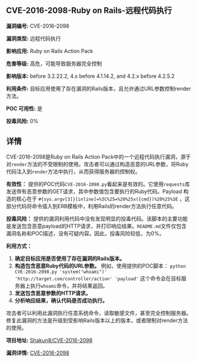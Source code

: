 ## CVE-2016-2098-Ruby on Rails-远程代码执行

**漏洞编号:** CVE-2016-2098

**漏洞类型:** 远程代码执行

**影响应用:** Ruby on Rails Action Pack

**危害等级:** 高危，可能导致服务器完全控制

**影响版本:** before 3.2.22.2, 4.x before 4.1.14.2, and 4.2.x before 4.2.5.2

**利用条件:** 目标应用使用了存在漏洞的Rails版本，且允许通过URL参数控制render方法。

**POC 可用性:** 是

**投毒风险:** 0%

## 详情

CVE-2016-2098是Ruby on Rails Action Pack中的一个远程代码执行漏洞，源于对`render`方法的不受限制的使用。攻击者可以通过构造恶意的URL参数，将Ruby代码注入到`render`方法中执行，从而获得服务器的控制权。

**有效性：**
提供的POC代码`CVE-2016-2098.py`看起来是有效的。它使用`requests`库发送带有恶意参数的GET请求，其中参数值包含要执行的Ruby代码。Payload 构造的核心在于 `#{sys.argv[3]}[inline]=%3C%25=%20%25x({cmd})%20%25%3E` ，这部分代码将命令插入到ERB模板中，利用Rails的render方法执行任意代码。

**投毒风险：**
提供的漏洞利用代码中没有发现明显的投毒代码。该脚本的主要功能是发送包含恶意payload的HTTP请求，并打印响应结果。`README.md`文件仅包含漏洞名称和POC描述，没有可疑内容。因此，投毒风险较低，为0%。

**利用方式：**
1.  **确定目标应用是否使用了存在漏洞的Rails版本。**
2.  **构造包含恶意Ruby代码的URL参数。** 例如，使用提供的POC脚本：
    `python CVE-2016-2098.py 'system("whoami")' 'http://target.com/controller/action' 'payload'`
    这个命令会在目标服务器上执行`whoami`命令，并将结果返回。
3.  **发送包含恶意参数的HTTP请求。**
4.  **分析响应结果，确认代码是否成功执行。**

攻击者可以利用此漏洞执行任意系统命令，读取敏感文件，甚至完全控制服务器。修复此漏洞的方法是升级到受影响Rails版本以上的版本，或者限制对render方法的使用。

**项目地址:** [Shakun8/CVE-2016-2098](https://github.com/Shakun8/CVE-2016-2098)

**漏洞详情:** [CVE-2016-2098](https://nvd.nist.gov/vuln/detail/CVE-2016-2098)